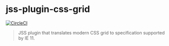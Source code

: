 # jss-plugin-css-grid

[![CircleCI](https://circleci.com/gh/rtbenfield/jss-plugin-css-grid.svg?style=svg)](https://circleci.com/gh/rtbenfield/jss-plugin-css-grid)

> JSS plugin that translates modern CSS grid to specification supported by IE 11.
